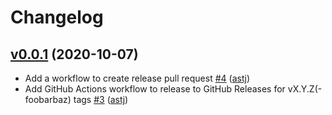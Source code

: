 # Changelog

## [v0.0.1](https://github.com/mackerelio-labs/check-aws-cloudwatch-logs-insights/compare/bf9f7e482c55...v0.0.1) (2020-10-07)

* Add a workflow to create release pull request [#4](https://github.com/mackerelio-labs/check-aws-cloudwatch-logs-insights/pull/4) ([astj](https://github.com/astj))
* Add GitHub Actions workflow to release to GitHub Releases for vX.Y.Z(-foobarbaz) tags [#3](https://github.com/mackerelio-labs/check-aws-cloudwatch-logs-insights/pull/3) ([astj](https://github.com/astj))